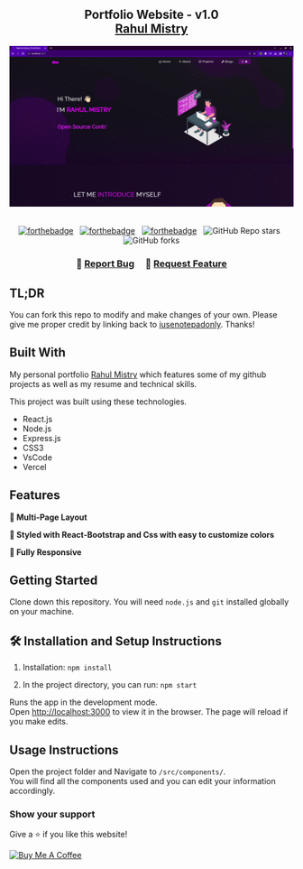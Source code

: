 <h2 align="center">
  Portfolio Website - v1.0<br/>
  <a href="#" target="_blank">Rahul Mistry</a>
</h2>
<div align="center">
  <img alt="Demo" src="./images/readme-img.png" />
</div>

<br/>

<center>

[![forthebadge](https://forthebadge.com/images/badges/built-with-love.svg)](https://forthebadge.com) &nbsp;
[![forthebadge](https://forthebadge.com/images/badges/made-with-javascript.svg)](https://forthebadge.com) &nbsp;
[![forthebadge](https://forthebadge.com/images/badges/open-source.svg)](https://forthebadge.com) &nbsp;
![GitHub Repo stars](https://img.shields.io/github/stars/iusenotepadonly/Portfolio?color=red&logo=github&style=for-the-badge) &nbsp;
![GitHub forks](https://img.shields.io/github/forks/iusenotepadonly/Portfolio?color=red&logo=github&style=for-the-badge)

</center>

<h3 align="center">
    🔹
    <a href="https://github.com/iusenotepadonly/Portfolio/issues">Report Bug</a> &nbsp; &nbsp;
    🔹
    <a href="https://github.com/iusenotepadonly/Portfolio/issues">Request Feature</a>
</h3>

## TL;DR

You can fork this repo to modify and make changes of your own. Please give me proper credit by linking back to [iusenotepadonly](https://github.com/iusenotepadonly/Portfolio). Thanks!

## Built With

My personal portfolio <a href="#" target="_blank">Rahul Mistry</a> which features some of my github projects as well as my resume and technical skills.<br/>

This project was built using these technologies.

- React.js
- Node.js
- Express.js
- CSS3
- VsCode
- Vercel

## Features

**📖 Multi-Page Layout**

**🎨 Styled with React-Bootstrap and Css with easy to customize colors**

**📱 Fully Responsive**

## Getting Started

Clone down this repository. You will need `node.js` and `git` installed globally on your machine.

## 🛠 Installation and Setup Instructions

1. Installation: `npm install`

2. In the project directory, you can run: `npm start`

Runs the app in the development mode.\
Open [http://localhost:3000](http://localhost:3000) to view it in the browser.
The page will reload if you make edits.

## Usage Instructions

Open the project folder and Navigate to `/src/components/`. <br/>
You will find all the components used and you can edit your information accordingly.

### Show your support

Give a ⭐ if you like this website!

<a href="https://www.buymeacoffee.com/iusenotepadonly" target="_blank"><img src="https://cdn.buymeacoffee.com/buttons/v2/default-violet.png" alt="Buy Me A Coffee" height= "60px" width= "217px" ></a>
